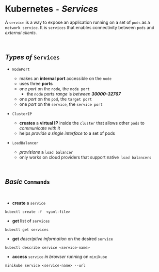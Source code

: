 # **Kubernetes** `-` ***Services***

A `service` is a way to expose an application running on a set of `pods` as a `network service`. It is `services` that enables connectivity between `pods` and *external clients*.

<br>

## ***Types*** *of* `Services`


* `NodePort`
  * makes an **internal port** accessible on the `node`
  * uses three **ports**
  * one *port* on the `node`, the `node port`
    * the `node` ports *range* is *between* ***30000-32767***
  * one *port* on the `pod`, the `target port`
  * one *port* on the `service`, the `service port`

* `ClusterIP`
  * **creates** a **virtual IP** inside the `cluster` that allows other `pods` to *communicate with it*
  * helps *provide a single interface* to a set of pods

* `LoadBalancer`
  * *provisions* a `load balancer`
  * only works on cloud providers that support native` load balancers`

<br>

## ***Basic*** `Commands`

<br>

* **create** a `service`

```shell
kubectl create -f  <yaml-file>
```

* **get** list of `services`

```shell
kubectl get services
```

* **get** *descriptive information* on the desired `service`

```shell
kubectl describe service <service-name>
```

* **access** `service` *in browser running* on `minikube`

```shell
minikube service <service-name> --url
```
